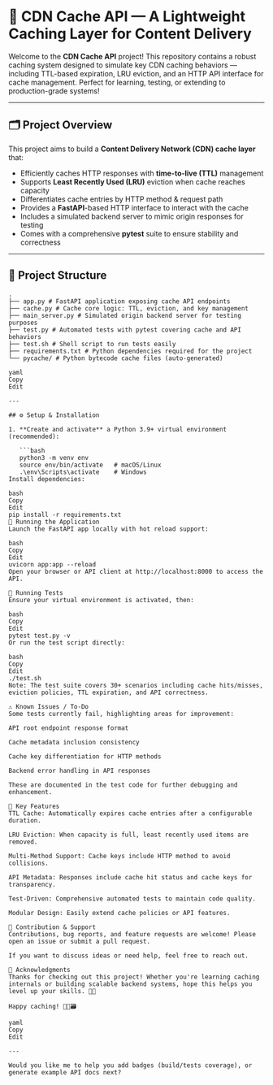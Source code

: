 # 🚀 CDN Cache API — A Lightweight Caching Layer for Content Delivery

Welcome to the **CDN Cache API** project! This repository contains a robust caching system designed to simulate key CDN caching behaviors — including TTL-based expiration, LRU eviction, and an HTTP API interface for cache management. Perfect for learning, testing, or extending to production-grade systems!

---

## 🗂️ Project Overview

This project aims to build a **Content Delivery Network (CDN) cache layer** that:

- Efficiently caches HTTP responses with **time-to-live (TTL)** management
- Supports **Least Recently Used (LRU)** eviction when cache reaches capacity
- Differentiates cache entries by HTTP method & request path
- Provides a **FastAPI**-based HTTP interface to interact with the cache
- Includes a simulated backend server to mimic origin responses for testing
- Comes with a comprehensive **pytest** suite to ensure stability and correctness

---

## 📁 Project Structure
````
.
├── app.py # FastAPI application exposing cache API endpoints
├── cache.py # Cache core logic: TTL, eviction, and key management
├── main_server.py # Simulated origin backend server for testing purposes
├── test.py # Automated tests with pytest covering cache and API behaviors
├── test.sh # Shell script to run tests easily
├── requirements.txt # Python dependencies required for the project
└── pycache/ # Python bytecode cache files (auto-generated)

yaml
Copy
Edit

---

## ⚙️ Setup & Installation

1. **Create and activate** a Python 3.9+ virtual environment (recommended):

   ```bash
   python3 -m venv env
   source env/bin/activate   # macOS/Linux
   .\env\Scripts\activate    # Windows
Install dependencies:

bash
Copy
Edit
pip install -r requirements.txt
🚀 Running the Application
Launch the FastAPI app locally with hot reload support:

bash
Copy
Edit
uvicorn app:app --reload
Open your browser or API client at http://localhost:8000 to access the API.

🧪 Running Tests
Ensure your virtual environment is activated, then:

bash
Copy
Edit
pytest test.py -v
Or run the test script directly:

bash
Copy
Edit
./test.sh
Note: The test suite covers 30+ scenarios including cache hits/misses, eviction policies, TTL expiration, and API correctness.

⚠️ Known Issues / To-Do
Some tests currently fail, highlighting areas for improvement:

API root endpoint response format

Cache metadata inclusion consistency

Cache key differentiation for HTTP methods

Backend error handling in API responses

These are documented in the test code for further debugging and enhancement.

📌 Key Features
TTL Cache: Automatically expires cache entries after a configurable duration.

LRU Eviction: When capacity is full, least recently used items are removed.

Multi-Method Support: Cache keys include HTTP method to avoid collisions.

API Metadata: Responses include cache hit status and cache keys for transparency.

Test-Driven: Comprehensive automated tests to maintain code quality.

Modular Design: Easily extend cache policies or API features.

🤝 Contribution & Support
Contributions, bug reports, and feature requests are welcome! Please open an issue or submit a pull request.

If you want to discuss ideas or need help, feel free to reach out.

🙌 Acknowledgments
Thanks for checking out this project! Whether you're learning caching internals or building scalable backend systems, hope this helps you level up your skills. 💪✨

Happy caching! 🎉🚀🗃️

yaml
Copy
Edit

---

Would you like me to help you add badges (build/tests coverage), or generate example API docs next?







